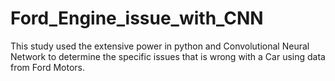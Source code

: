 # Ford_Engine_issue_with_CNN
This study used the extensive power in python and Convolutional Neural Network to determine the specific issues that is wrong with a Car using data from Ford Motors.
